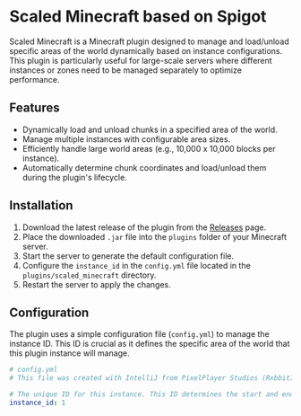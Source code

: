 # Scaled Minecraft based on Spigot

Scaled Minecraft is a Minecraft plugin designed to manage and load/unload specific areas of the world dynamically based on instance configurations. This plugin is particularly useful for large-scale servers where different instances or zones need to be managed separately to optimize performance.

## Features

- Dynamically load and unload chunks in a specified area of the world.
- Manage multiple instances with configurable area sizes.
- Efficiently handle large world areas (e.g., 10,000 x 10,000 blocks per instance).
- Automatically determine chunk coordinates and load/unload them during the plugin's lifecycle.

## Installation

1. Download the latest release of the plugin from the [Releases](https://github.com/ppstudiosdev/scaled_minecraft/releases) page.
2. Place the downloaded `.jar` file into the `plugins` folder of your Minecraft server.
3. Start the server to generate the default configuration file.
4. Configure the `instance_id` in the `config.yml` file located in the `plugins/scaled_minecraft` directory.
5. Restart the server to apply the changes.

## Configuration

The plugin uses a simple configuration file (`config.yml`) to manage the instance ID. This ID is crucial as it defines the specific area of the world that this plugin instance will manage.

```yaml
# config.yml
# This file was created with IntelliJ from PixelPlayer Studios (RxbbitIT) Discord: rxbbit.it

# The unique ID for this instance. This ID determines the start and end coordinates for the area managed by this instance.
instance_id: 1
